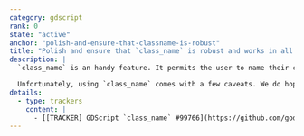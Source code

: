 ```yaml
---
category: gdscript
rank: 0
state: "active"
anchor: "polish-and-ensure-that-classname-is-robust"
title: "Polish and ensure that `class_name` is robust and works in all cases"
description: |
  `class_name` is an handy feature. It permits the user to name their classes and refer to it directly instead of having to preload the class using its path.

  Unfortunately, using `class_name` comes with a few caveats. We do hope to fix these issues in order to give users a better experience with this feature.
details:
  - type: trackers
    content: |
      - [[TRACKER] GDScript `class_name` #99766](https://github.com/godotengine/godot/issues/99766)
---
```

